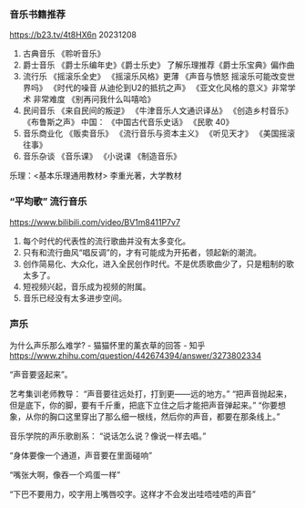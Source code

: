 ### 音乐书籍推荐 
https://b23.tv/4t8HX6n
20231208

1. 古典音乐
《聆听音乐》
2. 爵士音乐
《爵士乐编年史》《爵士乐史》
了解乐理推荐《爵士乐宝典》偏作曲
3. 流行乐
《摇滚乐全史》
《摇滚乐风格》更薄
《声音与愤怒 摇滚乐可能改变世界吗》
《时代的噪音 从迪伦到U2的抵抗之声》
《亚文化风格的意义》非常学术 非常难度
《别再问我什么叫嘻哈》
4. 民间音乐
《来自民间的叛逆》
《牛津音乐人文通识译丛》
《创造乡村音乐》
《布鲁斯之声》
中国：
《中国古代音乐史话》
《民歌 40》
5. 音乐商业化
《贩卖音乐》
《流行音乐与资本主义》
《听见天才》
《美国摇滚往事》
6. 音乐杂谈
《音乐课》
《小说课
《制造音乐》

乐理：<基本乐理通用教材> 李重光著，大学教材


### “平均歌” 流行音乐
https://www.bilibili.com/video/BV1m8411P7v7

1. 每个时代的代表性的流行歌曲并没有太多变化。
2. 只有和流行曲风“唱反调”的，才有可能成为开拓者，领起新的潮流。
3. 创作简易化、大众化，进入全民创作时代。不是优质歌曲少了，只是粗制的歌太多了。
4. 短视频兴起，音乐成为视频的附属。
5. 音乐已经没有太多进步空间。

### 声乐
为什么声乐那么难学? - 猫猫怀里的薰衣草的回答 - 知乎
https://www.zhihu.com/question/442674394/answer/3273802334

“声音要竖起来”。

艺考集训老师教导：
“声音要往远处打，打到更——远的地方。”
“把声音抛起来，但是底下，你的脚，要有千斤重，把底下立住之后才能把声音弹起来。”
“你要想象，从你的胸口这里穿出了那么细一根线，然后你的声音，都要在那条线上。”

音乐学院的声乐歌剧系：
“说话怎么说？像说一样去唱。”

“身体要像一个通道，声音要在里面碰响”

“嘴张大啊，像吞一个鸡蛋一样”

“下巴不要用力，咬字用上嘴唇咬字。这样才不会发出哇唔哇唔的声音”
